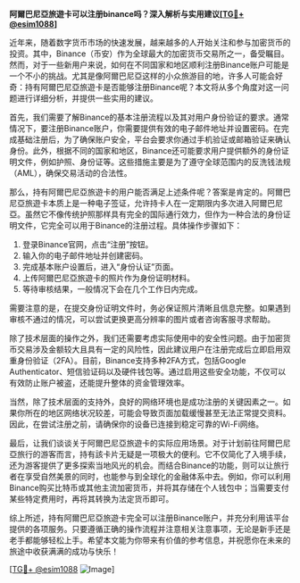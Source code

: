 **阿爾巴尼亞旅遊卡可以注册binance吗？深入解析与实用建议[[TG💪+ @esim1088](https://t.me/s/esim1088)]**

近年来，随着数字货币市场的快速发展，越来越多的人开始关注和参与加密货币的投资。其中，Binance（币安）作为全球最大的加密货币交易所之一，备受瞩目。然而，对于一些新用户来说，如何在不同国家和地区顺利注册Binance账户可能是一个不小的挑战。尤其是像阿爾巴尼亞这样的小众旅游目的地，许多人可能会好奇：持有阿爾巴尼亞旅遊卡是否能够注册Binance呢？本文将从多个角度对这一问题进行详细分析，并提供一些实用的建议。

首先，我们需要了解Binance的基本注册流程以及其对用户身份验证的要求。通常情况下，要注册Binance账户，你需要提供有效的电子邮件地址并设置密码。在完成基础注册后，为了确保账户安全，平台会要求你通过手机验证或邮箱验证来确认身份。此外，根据不同的国家和地区，Binance还可能要求用户提供额外的身份证明文件，例如护照、身份证等。这些措施主要是为了遵守全球范围内的反洗钱法规（AML），确保交易活动的合法性。

那么，持有阿爾巴尼亞旅遊卡的用户能否满足上述条件呢？答案是肯定的。阿爾巴尼亞旅遊卡本质上是一种电子签证，允许持卡人在一定期限内多次进入阿爾巴尼亞。虽然它不像传统护照那样具有完全的国际通行效力，但作为一种合法的身份证明文件，它完全可以用于Binance的注册过程。具体操作步骤如下：

1. 登录Binance官网，点击“注册”按钮。
2. 输入你的电子邮件地址并创建密码。
3. 完成基本账户设置后，进入“身份认证”页面。
4. 上传阿爾巴尼亞旅遊卡的照片作为身份证明材料。
5. 等待审核结果，一般情况下会在几个工作日内完成。

需要注意的是，在提交身份证明文件时，务必保证照片清晰且信息完整。如果遇到审核不通过的情况，可以尝试更换更高分辨率的图片或者咨询客服寻求帮助。

除了技术层面的操作之外，我们还需要考虑实际使用中的安全性问题。由于加密货币交易涉及金额较大且具有一定的风险性，因此建议用户在注册完成后立即启用双重身份验证（2FA）。目前，Binance支持多种2FA方式，包括Google Authenticator、短信验证码以及硬件钱包等。通过启用这些安全功能，不仅可以有效防止账户被盗，还能提升整体的资金管理效率。

当然，除了技术层面的支持外，良好的网络环境也是成功注册的关键因素之一。如果你所在的地区网络状况较差，可能会导致页面加载缓慢甚至无法正常提交资料。因此，在尝试注册之前，请确保你的设备已连接到稳定可靠的Wi-Fi网络。

最后，让我们谈谈关于阿爾巴尼亞旅遊卡的实际应用场景。对于计划前往阿爾巴尼亞旅行的游客而言，持有該卡片无疑是一项极大的便利。它不仅简化了入境手续，还为游客提供了更多探索当地风光的机会。而结合Binance的功能，则可以让旅行者在享受自然美景的同时，也能参与到全球化的金融体系中去。例如，你可以利用Binance购买比特币或其他主流加密货币，并将其存储在个人钱包中；当需要支付某些特定费用时，再将其转换为法定货币即可。

综上所述，持有阿爾巴尼亞旅遊卡完全可以注册Binance账户，并充分利用该平台提供的各项服务。只要遵循正确的操作流程并注意相关注意事项，无论是新手还是老手都能够轻松上手。希望本文能为你带来有价值的参考信息，并祝愿你在未来的旅途中收获满满的成功与快乐！

[[TG💪+ @esim1088](https://t.me/s/esim1088) ![Image](https://i.postimg.cc/4NQfJmqS/Snipaste-2025-05-13-00-14-12.png)]